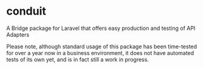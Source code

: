 # conduit
A Bridge package for Laravel that offers easy production and testing of API Adapters

Please note, although standard usage of this package has been time-tested for over a year now in a business environment, it does not have automated tests of its own yet, and is in fact still a work in progress.
